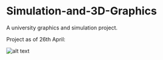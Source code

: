 # Simulation-and-3D-Graphics
A university graphics and simulation project.

Project as of 26th April:

![alt text](http://i67.tinypic.com/3446r79.png)
